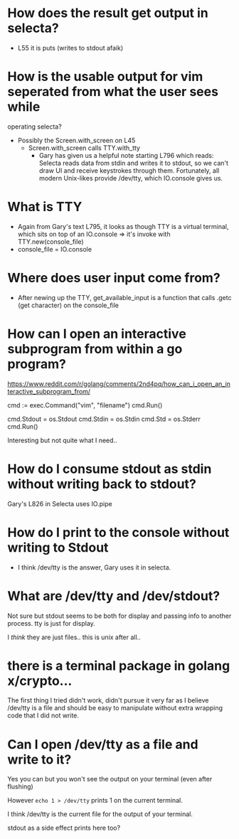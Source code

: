 # How does the result get output in selecta?

- L55 it is puts (writes to stdout afaik)

# How is the usable output for vim seperated from what the user sees while
operating selecta?

- Possibly the Screen.with_screen on L45
  - Screen.with_screen calls TTY.with_tty
    - Gary has given us a helpful note starting L796 which reads:
      Selecta reads data from stdin and writes it to stdout, so we can't draw
      UI and receive keystrokes through them. Fortunately, all modern
      Unix-likes provide /dev/tty, which IO.console gives us.

# What is TTY
  - Again from Gary's text L795, it looks as though TTY is a virtual terminal,
    which sits on top of an IO.console => it's invoke with TTY.new(console_file)
  - console_file = IO.console

# Where does user input come from?
  - After newing up the TTY, get_available_input is a function that calls .getc
    (get character) on the console_file

# How can I open an interactive subprogram from within a go program?
https://www.reddit.com/r/golang/comments/2nd4pq/how_can_i_open_an_interactive_subprogram_from/

cmd := exec.Command("vim", "filename")
cmd.Run()

cmd.Stdout = os.Stdout
cmd.Stdin = os.Stdin
cmd.Std = os.Stderr
cmd.Run()

Interesting but not quite what I need..

# How do I consume stdout as stdin without writing back to stdout?
  Gary's L826 in Selecta uses IO.pipe

# How do I print to the console without writing to Stdout
  - I think /dev/tty is the answer, Gary uses it in selecta.

# What are /dev/tty and /dev/stdout?

Not sure but stdout seems to be both for display and passing info to another
process. tty is just for display.

I *think* they are just files.. this is unix after all..

# there is a terminal package in golang x/crypto...
The first thing I tried didn't work, didn't pursue it very far as I believe
/dev/tty is a file and should be easy to manipulate without extra wrapping code
that I did not write.

# Can I open /dev/tty as a file and write to it?

Yes you can but you won't see the output on your terminal (even after flushing)

However `echo 1 > /dev/tty` prints 1 on the current terminal.

I think /dev/tty is the current file for the output of your terminal.

stdout as a side effect prints here too?
